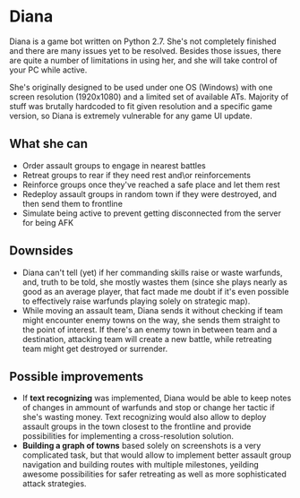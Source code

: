 # Diana
Diana is a game bot written on Python 2.7. She's not completely finished and there are many issues yet to be resolved. Besides those issues, there are quite a number of limitations in using her, and she will take control of your PC while active. 

She's originally designed to be used under one OS (Windows) with one screen resolution (1920x1080) and a limited set of available ATs. Majority of stuff was brutally hardcoded to fit given resolution and a specific game version, so Diana is extremely vulnerable for any game UI update.

## What she can
- Order assault groups to engage in nearest battles
- Retreat groups to rear if they need rest and\or reinforcements
- Reinforce groups once they've reached a safe place and let them rest 
- Redeploy assault groups in random town if they were destroyed, and then send them to frontline
- Simulate being active to prevent getting disconnected from the server for being AFK

## Downsides
- Diana can't tell (yet) if her commanding skills raise or waste warfunds, and, truth to be told, she mostly wastes them (since she plays nearly as good as an average player, that fact made me doubt if it's even possible to effectively raise warfunds playing solely on strategic map).
- While moving an assault team, Diana sends it without checking if team might encounter enemy towns on the way, she sends them straight to the point of interest. If there's an enemy town in between team and a destination, attacking team will create a new battle, while retreating team might get destroyed or surrender.

## Possible improvements
- If **text recognizing** was implemented, Diana would be able to keep notes of changes in ammount of warfunds and stop or change her tactic if she's wasting money. Text recognizing would also allow to deploy assault groups in the town closest to the frontline and provide possibilities for implementing a cross-resolution solution.
- **Building a graph of towns** based solely on screenshots is a very complicated task, but that would allow to implement better assault group navigation and building routes with multiple milestones, yeilding awesome possibilities for safer retreating as well as more sophisticated attack strategies.
